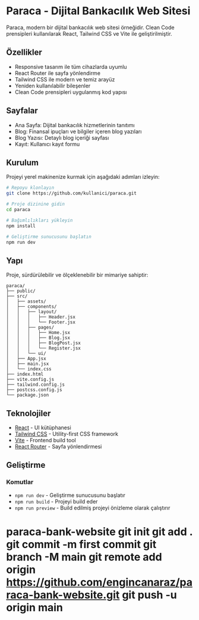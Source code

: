 # Paraca - Dijital Bankacılık Web Sitesi

Paraca, modern bir dijital bankacılık web sitesi örneğidir. Clean Code prensipleri kullanılarak React, Tailwind CSS ve Vite ile geliştirilmiştir.

## Özellikler

- Responsive tasarım ile tüm cihazlarda uyumlu
- React Router ile sayfa yönlendirme
- Tailwind CSS ile modern ve temiz arayüz
- Yeniden kullanılabilir bileşenler
- Clean Code prensipleri uygulanmış kod yapısı

## Sayfalar

- Ana Sayfa: Dijital bankacılık hizmetlerinin tanıtımı
- Blog: Finansal ipuçları ve bilgiler içeren blog yazıları
- Blog Yazısı: Detaylı blog içeriği sayfası
- Kayıt: Kullanıcı kayıt formu

## Kurulum

Projeyi yerel makinenize kurmak için aşağıdaki adımları izleyin:

```bash
# Repoyu klonlayın
git clone https://github.com/kullanici/paraca.git

# Proje dizinine gidin
cd paraca

# Bağımlılıkları yükleyin
npm install

# Geliştirme sunucusunu başlatın
npm run dev
```

## Yapı

Proje, sürdürülebilir ve ölçeklenebilir bir mimariye sahiptir:

```
paraca/
├── public/
├── src/
│   ├── assets/
│   ├── components/
│   │   ├── layout/
│   │   │   ├── Header.jsx
│   │   │   └── Footer.jsx
│   │   ├── pages/
│   │   │   ├── Home.jsx
│   │   │   ├── Blog.jsx
│   │   │   ├── BlogPost.jsx
│   │   │   └── Register.jsx
│   │   └── ui/
│   ├── App.jsx
│   ├── main.jsx
│   └── index.css
├── index.html
├── vite.config.js
├── tailwind.config.js
├── postcss.config.js
└── package.json
```

## Teknolojiler

- [React](https://react.dev/) - UI kütüphanesi
- [Tailwind CSS](https://tailwindcss.com/) - Utility-first CSS framework
- [Vite](https://vitejs.dev/) - Frontend build tool
- [React Router](https://reactrouter.com/) - Sayfa yönlendirmesi

## Geliştirme

### Komutlar

- `npm run dev` - Geliştirme sunucusunu başlatır
- `npm run build` - Projeyi build eder
- `npm run preview` - Build edilmiş projeyi önizleme olarak çalıştırır
# paraca-bank-website git init git add . git commit -m first commit git branch -M main git remote add origin https://github.com/engincanaraz/paraca-bank-website.git git push -u origin main
